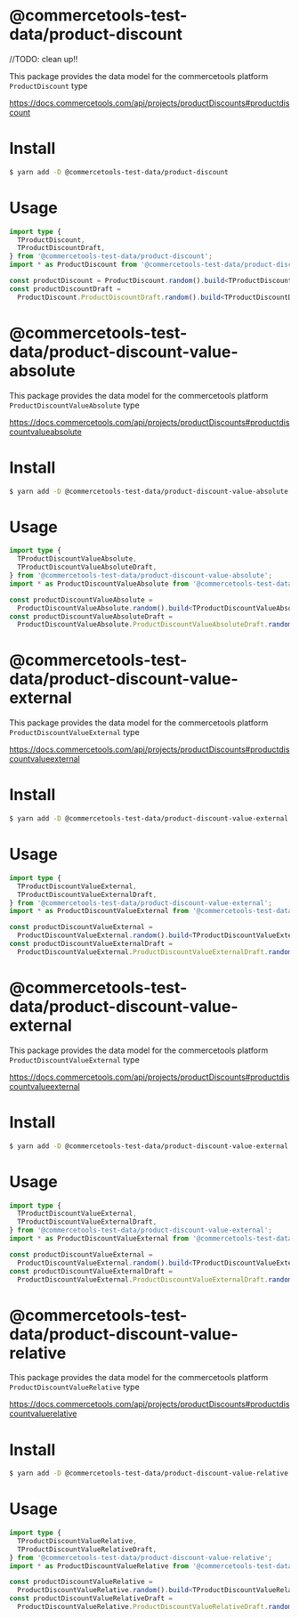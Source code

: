 # @commercetools-test-data/product-discount

//TODO: clean up!!

This package provides the data model for the commercetools platform `ProductDiscount` type

https://docs.commercetools.com/api/projects/productDiscounts#productdiscount

# Install

```bash
$ yarn add -D @commercetools-test-data/product-discount
```

# Usage

```ts
import type {
  TProductDiscount,
  TProductDiscountDraft,
} from '@commercetools-test-data/product-discount';
import * as ProductDiscount from '@commercetools-test-data/product-discount';

const productDiscount = ProductDiscount.random().build<TProductDiscount>();
const productDiscountDraft =
  ProductDiscount.ProductDiscountDraft.random().build<TProductDiscountDraft>();
```

# @commercetools-test-data/product-discount-value-absolute

This package provides the data model for the commercetools platform `ProductDiscountValueAbsolute` type

https://docs.commercetools.com/api/projects/productDiscounts#productdiscountvalueabsolute

# Install

```bash
$ yarn add -D @commercetools-test-data/product-discount-value-absolute
```

# Usage

```ts
import type {
  TProductDiscountValueAbsolute,
  TProductDiscountValueAbsoluteDraft,
} from '@commercetools-test-data/product-discount-value-absolute';
import * as ProductDiscountValueAbsolute from '@commercetools-test-data/product-discount-value-absolute';

const productDiscountValueAbsolute =
  ProductDiscountValueAbsolute.random().build<TProductDiscountValueAbsolute>();
const productDiscountValueAbsoluteDraft =
  ProductDiscountValueAbsolute.ProductDiscountValueAbsoluteDraft.random().build<TProductDiscountValueAbsoluteDraft>();
```

# @commercetools-test-data/product-discount-value-external

This package provides the data model for the commercetools platform `ProductDiscountValueExternal` type

https://docs.commercetools.com/api/projects/productDiscounts#productdiscountvalueexternal

# Install

```bash
$ yarn add -D @commercetools-test-data/product-discount-value-external
```

# Usage

```ts
import type {
  TProductDiscountValueExternal,
  TProductDiscountValueExternalDraft,
} from '@commercetools-test-data/product-discount-value-external';
import * as ProductDiscountValueExternal from '@commercetools-test-data/product-discount-value-external';

const productDiscountValueExternal =
  ProductDiscountValueExternal.random().build<TProductDiscountValueExternal>();
const productDiscountValueExternalDraft =
  ProductDiscountValueExternal.ProductDiscountValueExternalDraft.random().build<TProductDiscountValueExternalDraft>();
```

# @commercetools-test-data/product-discount-value-external

This package provides the data model for the commercetools platform `ProductDiscountValueExternal` type

https://docs.commercetools.com/api/projects/productDiscounts#productdiscountvalueexternal

# Install

```bash
$ yarn add -D @commercetools-test-data/product-discount-value-external
```

# Usage

```ts
import type {
  TProductDiscountValueExternal,
  TProductDiscountValueExternalDraft,
} from '@commercetools-test-data/product-discount-value-external';
import * as ProductDiscountValueExternal from '@commercetools-test-data/product-discount-value-external';

const productDiscountValueExternal =
  ProductDiscountValueExternal.random().build<TProductDiscountValueExternal>();
const productDiscountValueExternalDraft =
  ProductDiscountValueExternal.ProductDiscountValueExternalDraft.random().build<TProductDiscountValueExternalDraft>();
```

# @commercetools-test-data/product-discount-value-relative

This package provides the data model for the commercetools platform `ProductDiscountValueRelative` type

https://docs.commercetools.com/api/projects/productDiscounts#productdiscountvaluerelative

# Install

```bash
$ yarn add -D @commercetools-test-data/product-discount-value-relative
```

# Usage

```ts
import type {
  TProductDiscountValueRelative,
  TProductDiscountValueRelativeDraft,
} from '@commercetools-test-data/product-discount-value-relative';
import * as ProductDiscountValueRelative from '@commercetools-test-data/product-discount-value-relative';

const productDiscountValueRelative =
  ProductDiscountValueRelative.random().build<TProductDiscountValueRelative>();
const productDiscountValueRelativeDraft =
  ProductDiscountValueRelative.ProductDiscountValueRelativeDraft.random().build<TProductDiscountValueRelativeDraft>();
```
